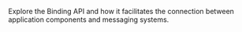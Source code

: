 Explore the Binding API and how it facilitates the connection between application components and messaging systems.